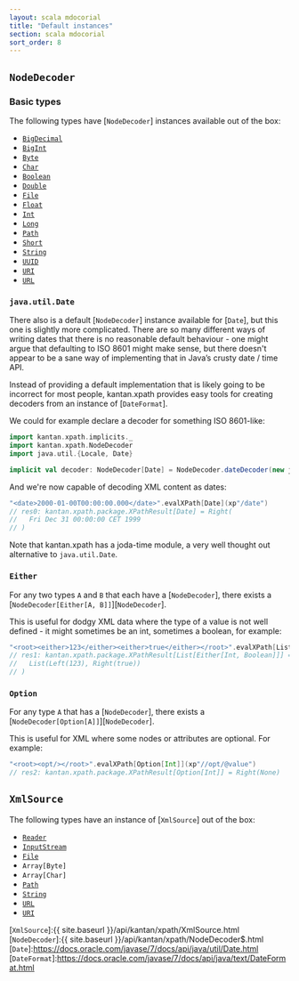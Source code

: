 ```yaml
---
layout: scala mdocorial
title: "Default instances"
section: scala mdocorial
sort_order: 8
---
```


## `NodeDecoder`

### Basic types

The following types have [`NodeDecoder`] instances available out of the box:

* [`BigDecimal`]
* [`BigInt`]
* [`Byte`]
* [`Char`]
* [`Boolean`]
* [`Double`]
* [`File`]
* [`Float`]
* [`Int`]
* [`Long`]
* [`Path`]
* [`Short`]
* [`String`]
* [`UUID`]
* [`URI`]
* [`URL`]

### `java.util.Date`

There also is a default [`NodeDecoder`] instance available for [`Date`], but this one is slightly more complicated.
There are so many different ways of writing dates that there is no reasonable default behaviour - one might argue that
defaulting to ISO 8601 might make sense, but there doesn't appear to be a sane way of implementing that in Java’s crusty
date / time API.

Instead of providing a default implementation that is likely going to be incorrect for most people, kantan.xpath
provides easy tools for creating decoders from an instance of [`DateFormat`].

We could for example declare a decoder for something ISO 8601-like:

```scala
import kantan.xpath.implicits._
import kantan.xpath.NodeDecoder
import java.util.{Locale, Date}

implicit val decoder: NodeDecoder[Date] = NodeDecoder.dateDecoder(new java.text.SimpleDateFormat("yyyy-MM-dd'T'HH:mm:ss.SSS", Locale.ENGLISH))
```

And we're now capable of decoding XML content as dates:

```scala
"<date>2000-01-00T00:00:00.000</date>".evalXPath[Date](xp"/date")
// res0: kantan.xpath.package.XPathResult[Date] = Right(
//   Fri Dec 31 00:00:00 CET 1999
// )
```

Note that kantan.xpath has a joda-time module, a very well thought out alternative to `java.util.Date`.

### `Either`

For any two types `A` and `B` that each have a [`NodeDecoder`], there exists a
[`NodeDecoder[Either[A, B]]`][`NodeDecoder`].


This is useful for dodgy XML data where the type of a value is not well defined - it might sometimes be an int,
sometimes a boolean, for example:

```scala
"<root><either>123</either><either>true</either></root>".evalXPath[List[Either[Int, Boolean]]](xp"//either")
// res1: kantan.xpath.package.XPathResult[List[Either[Int, Boolean]]] = Right(
//   List(Left(123), Right(true))
// )
```

### `Option`

For any type `A` that has a [`NodeDecoder`], there exists a [`NodeDecoder[Option[A]]`][`NodeDecoder`].


This is useful for XML where some nodes or attributes are optional. For example:

```scala
"<root><opt/></root>".evalXPath[Option[Int]](xp"//opt/@value")
// res2: kantan.xpath.package.XPathResult[Option[Int]] = Right(None)
```

## `XmlSource`

The following types have an instance of [`XmlSource`] out of the box:

* [`Reader`]
* [`InputStream`]
* [`File`]
* `Array[Byte]`
* `Array[Char]`
* [`Path`]
* [`String`]
* [`URL`]
* [`URI`]


[`BigInt`]:http://www.scala-lang.org/api/current/scala/math/BigInt.html
[`BigDecimal`]:http://www.scala-lang.org/api/current/scala/math/BigDecimal.html
[`Byte`]:https://docs.oracle.com/javase/7/docs/api/java/lang/Byte.html
[`Char`]:https://docs.oracle.com/javase/7/docs/api/java/lang/Character.html
[`Boolean`]:https://docs.oracle.com/javase/7/docs/api/java/lang/Boolean.html
[`Double`]:https://docs.oracle.com/javase/7/docs/api/java/lang/Double.html
[`Float`]:https://docs.oracle.com/javase/7/docs/api/java/lang/Float.html
[`Int`]:https://docs.oracle.com/javase/7/docs/api/java/lang/Integer.html
[`Long`]:https://docs.oracle.com/javase/7/docs/api/java/lang/Long.html
[`Short`]:https://docs.oracle.com/javase/7/docs/api/java/lang/Short.html
[`String`]:https://docs.oracle.com/javase/7/docs/api/java/lang/String.html
[`UUID`]:https://docs.oracle.com/javase/7/docs/api/java/util/UUID.html
[`URL`]:https://docs.oracle.com/javase/7/docs/api/java/net/URL.html
[`URI`]:https://docs.oracle.com/javase/7/docs/api/java/net/URI.html
[`Reader`]:https://docs.oracle.com/javase/7/docs/api/java/io/Reader.html
[`InputStream`]:https://docs.oracle.com/javase/7/docs/api/java/io/InputStream.html
[`File`]:https://docs.oracle.com/javase/7/docs/api/java/io/File.html
[`Path`]:https://docs.oracle.com/javase/7/docs/api/java/nio/file/Path.html

[`XmlSource`]:{{ site.baseurl }}/api/kantan/xpath/XmlSource.html
[`NodeDecoder`]:{{ site.baseurl }}/api/kantan/xpath/NodeDecoder$.html
[`Date`]:https://docs.oracle.com/javase/7/docs/api/java/util/Date.html
[`DateFormat`]:https://docs.oracle.com/javase/7/docs/api/java/text/DateFormat.html
